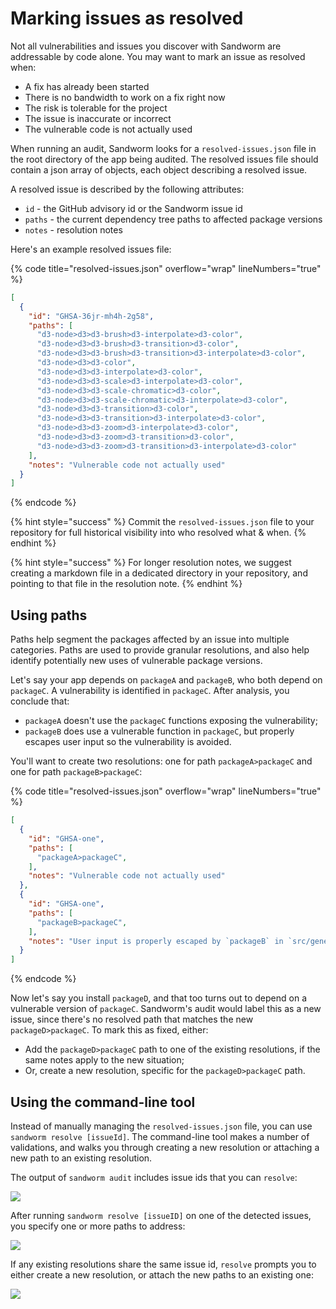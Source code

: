 # Marking issues as resolved

Not all vulnerabilities and issues you discover with Sandworm are addressable by code alone. You may want to mark an issue as resolved when:

* A fix has already been started
* There is no bandwidth to work on a fix right now
* The risk is tolerable for the project
* The issue is inaccurate or incorrect
* The vulnerable code is not actually used

When running an audit, Sandworm looks for a `resolved-issues.json` file in the root directory of the app being audited. The resolved issues file should contain a json array of objects, each object describing a resolved issue.

A resolved issue is described by the following attributes:
* `id` - the GitHub advisory id or the Sandworm issue id
* `paths` - the current dependency tree paths to affected package versions
* `notes` - resolution notes

Here's an example resolved issues file:

{% code title="resolved-issues.json" overflow="wrap" lineNumbers="true" %}
```json
[
  {
    "id": "GHSA-36jr-mh4h-2g58",
    "paths": [
      "d3-node>d3>d3-brush>d3-interpolate>d3-color",
      "d3-node>d3>d3-brush>d3-transition>d3-color",
      "d3-node>d3>d3-brush>d3-transition>d3-interpolate>d3-color",
      "d3-node>d3>d3-color",
      "d3-node>d3>d3-interpolate>d3-color",
      "d3-node>d3>d3-scale>d3-interpolate>d3-color",
      "d3-node>d3>d3-scale-chromatic>d3-color",
      "d3-node>d3>d3-scale-chromatic>d3-interpolate>d3-color",
      "d3-node>d3>d3-transition>d3-color",
      "d3-node>d3>d3-transition>d3-interpolate>d3-color",
      "d3-node>d3>d3-zoom>d3-interpolate>d3-color",
      "d3-node>d3>d3-zoom>d3-transition>d3-color",
      "d3-node>d3>d3-zoom>d3-transition>d3-interpolate>d3-color"
    ],
    "notes": "Vulnerable code not actually used"
  }
]
```
{% endcode %}

{% hint style="success" %}
Commit the `resolved-issues.json` file to your repository for full historical visibility into who resolved what & when.
{% endhint %}

{% hint style="success" %}
For longer resolution notes, we suggest creating a markdown file in a dedicated directory in your repository, and pointing to that file in the resolution note.
{% endhint %}

## Using paths 
Paths help segment the packages affected by an issue into multiple categories. Paths are used to provide granular resolutions, and also help identify potentially new uses of vulnerable package versions.

Let's say your app depends on `packageA` and `packageB`, who both depend on `packageC`. A vulnerability is identified in `packageC`. After analysis, you conclude that:
- `packageA` doesn't use the `packageC` functions exposing the vulnerability;
- `packageB` does use a vulnerable function in `packageC`, but properly escapes user input so the vulnerability is avoided.

You'll want to create two resolutions: one for path `packageA>packageC` and one for path `packageB>packageC`:

{% code title="resolved-issues.json" overflow="wrap" lineNumbers="true" %}
```json
[
  {
    "id": "GHSA-one",
    "paths": [
      "packageA>packageC",
    ],
    "notes": "Vulnerable code not actually used"
  },
  {
    "id": "GHSA-one",
    "paths": [
      "packageB>packageC",
    ],
    "notes": "User input is properly escaped by `packageB` in `src/generate.js`"
  }
]
```
{% endcode %}

Now let's say you install `packageD`, and that too turns out to depend on a vulnerable version of `packageC`. Sandworm's audit would label this as a new issue, since there's no resolved path that matches the new `packageD>packageC`. To mark this as fixed, either:

* Add the `packageD>packageC` path to one of the existing resolutions, if the same notes apply to the new situation;
* Or, create a new resolution, specific for the `packageD>packageC` path.

## Using the command-line tool

Instead of manually managing the `resolved-issues.json` file, you can use `sandworm resolve [issueId]`. The command-line tool makes a number of validations, and walks you through creating a new resolution or attaching a new path to an existing resolution.

The output of `sandworm audit` includes issue ids that you can `resolve`:

![](https://user-images.githubusercontent.com/5381731/224848738-1ea79289-be5d-40ad-bfd0-6b8828839905.png)

After running `sandworm resolve [issueID]` on one of the detected issues, you specify one or more paths to address:

![](https://user-images.githubusercontent.com/5381731/224849330-226ef881-ffbf-4819-ba32-e434c8358f60.png)

If any existing resolutions share the same issue id, `resolve` prompts you to either create a new resolution, or attach the new paths to an existing one:

![](https://user-images.githubusercontent.com/5381731/224849436-7517261a-8697-42f5-a454-8a781f562add.png)
